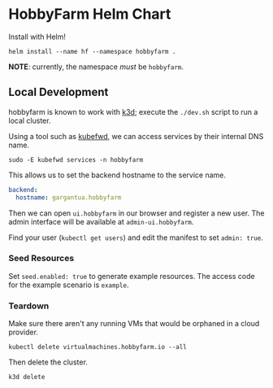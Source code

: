 # HobbyFarm Helm Chart

Install with Helm!

    helm install --name hf --namespace hobbyfarm .

**NOTE**: currently, the namespace _must_ be `hobbyfarm`.


## Local Development

hobbyfarm is known to work with [k3d](https://github.com/rancher/k3d);
execute the `./dev.sh` script to run a local cluster.

Using a tool such as [kubefwd](https://kubefwd.com/), we can access services by their internal DNS name.

    sudo -E kubefwd services -n hobbyfarm

This allows us to set the backend hostname to the service name.

```yaml
backend:
  hostname: gargantua.hobbyfarm
```

Then we can open `ui.hobbyfarm` in our browser and register a new user.
The admin interface will be available at `admin-ui.hobbyfarm`.

Find your user (`kubectl get users`) and edit the manifest to set `admin: true`.


### Seed Resources

Set `seed.enabled: true` to generate example resources.
The access code for the example scenario is `example`.

### Teardown

Make sure there aren't any running VMs that would be orphaned in a cloud provider.

    kubectl delete virtualmachines.hobbyfarm.io --all

Then delete the cluster.

    k3d delete
